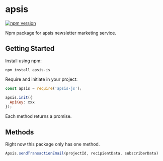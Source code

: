 apsis
===
[![npm version](https://badge.fury.io/js/apsis-js.svg)](https://badge.fury.io/js/apsis-js)

Npm package for apsis newsletter marketing service.

## Getting Started

Install using npm:
```
npm install apsis-js
```

Require and initiate in your project:
```js
const apsis = require('apsis-js');

apsis.init({
  ApiKey: xxx
});
```

Each method returns a promise.

## Methods

Right now this package only has one method.

```js
Apsis.sendTransactionEmail(projectId, recipientData, subscriberData)
```
